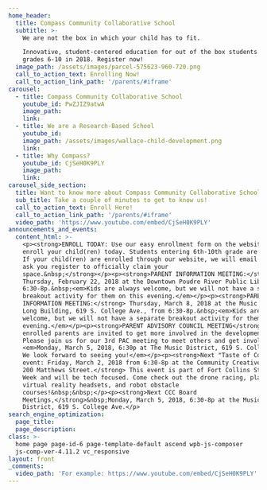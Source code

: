 ```yaml
---
home_header:
  title: Compass Community Collaborative School
  subtitle: >-
    We are not the box in which your child has to fit. 

    Innovative, student-centered education for out of the box students entering
    grades 6-10 in 2018. Register now!
  image_path: /assets/images/parcel-575623-960-720.png
  call_to_action_text: Enrolling Now!
  call_to_action_link_path: '/parents/#iframe'
carousel:
  - title: Compass Community Collaborative School
    youtube_id: PwZJIZ9atwA
    image_path:
    link:
  - title: We are a Research-Based School
    youtube_id:
    image_path: /assets/images/wallace-child-development.png
    link:
  - title: Why Compass?
    youtube_id: CjSeH0K9PLY
    image_path:
    link:
carousel_side_section:
  title: Want to know more about Compass Community Collaborative School?
  sub_title: Take a couple of minutes to get to know us!
  call_to_action_text: Enroll Here!
  call_to_action_link_path: '/parents/#iframe'
  video_path: 'https://www.youtube.com/embed/CjSeH0K9PLY'
announcements_and_events:
  content_html: >-
    <p><strong>ENROLL TODAY: Use our easy enrollment form on the website to
    enroll your child(ren) today. Students entering 6th-10th grade are eligible.
    If your child(ren) are enrolled through our website, we will email you to
    ask you register to officially claim your
    space.&nbsp;</strong></p><p><strong>PARENT INFORMATION MEETING:</strong>
    Thursday, February 22, 2018 at the Downtown Poudre River Public Library from
    6:30-8p.&nbsp;<em>Kids are always welcome, but we will not have a separate
    breakout activity for them on this evening.</em></p><p><strong>PARENT
    INFORMATION MEETING:</strong> Thursday, March 8, 2018 at the Music District
    Long Building, 619 S. College Ave., from 6:30-8p.&nbsp;<em>Kids are always
    welcome, but we will not have a separate breakout activity for them on this
    evening.</em></p><p><strong>PARENT ADVISORY COUNCIL MEETING</strong>: All
    enrolled parents are invited to get more involved in the development of CCC.
    Please join us for our 3rd PAC meeting to meet others and get involved.
    <em>Monday, March 5, 2018, 6:30p at The Music District, 619 S. College Ave.
    We look forward to seeing you!</em></p><p><strong>Next "Taste of Compass"
    event: Friday, March 2, 2018 from 6:30-8p at the Community Creative Center,
    200 Matthews Street.</strong> This event is part of Fort Collins Start Up
    Week and will be tech focused. Come check out the drone racing, play with
    virtual reality headsets, and robot obstacle
    courses!&nbsp;&nbsp;</p><p><strong>Next CCC Board
    Meetings,</strong>&nbsp;Monday, March 5, 2018, 6:30-8p at the Music
    District, 619 S. College Ave.</p>
search_engine_optimization:
  page_title:
  page_description:
class: >-
  home page page-id-6 page-template-default ascend wpb-js-composer
  js-comp-ver-4.11.2 vc_responsive
layout: front
_comments:
  video_path: 'For example: https://www.youtube.com/embed/CjSeH0K9PLY'
---
```


